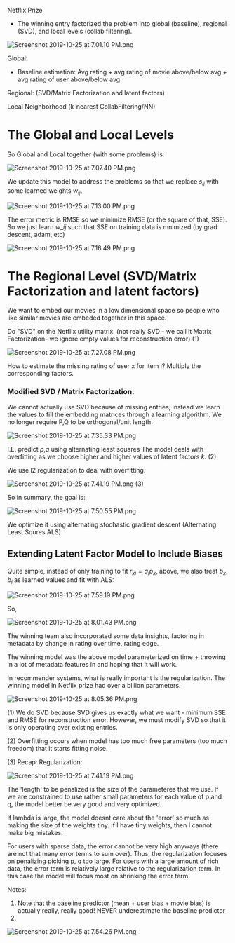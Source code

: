 Netflix Prize

 - The winning entry factorized the problem into global (baseline), regional (SVD), and local levels (collab filtering).

![Screenshot 2019-10-25 at 7.01.10 PM.png](/assets/blog_resources/24F96AE0C0E6BBD710F62E7EB2C3A1BC.png)

Global:
- Baseline estimation: Avg rating + avg rating of movie above/below avg + avg rating of user above/below avg.

Regional:
  (SVD/Matrix Factorization and latent factors)
  
Local Neighborhood (k-nearest CollabFiltering/NN)

# The Global and Local Levels
So Global and Local together (with some problems) is:

![Screenshot 2019-10-25 at 7.07.40 PM.png](/assets/blog_resources/23D4398769536F52511B051961C19335.png)

We update this model to address the problems so that we replace $s_{ij}$ with some learned weights $w_{ij}$.

![Screenshot 2019-10-25 at 7.13.00 PM.png](/assets/blog_resources/9F5AF82B1EE6C405D276B482B8A6C4CB.png)

The error metric is RMSE so we minimize RMSE (or the square of that, SSE). So we just learn $w\_{ij}$ such that SSE on training data is mnimized (by grad descent, adam, etc)

![Screenshot 2019-10-25 at 7.16.49 PM.png](/assets/blog_resources/C176CA6F1B71955F3A1FC5CFA41F7BD6.png)

# The Regional Level (SVD/Matrix Factorization and latent factors)

We want to embed our movies in a low dimensional space so people who like similar movies are embeded together in this space.

Do "SVD" on the Netflix utility matrix. (not really SVD - we call it Matrix Factorization- we ignore empty values for reconstruction error) (1)

![Screenshot 2019-10-25 at 7.27.08 PM.png](/assets/blog_resources/C99E24ABAC21E58AD8D0BC0A880BE00A.png)

How to estimate the missing rating of user x for item i? Multiply the corresponding factors. 

### Modified SVD / Matrix Factorization:
We cannot actually use SVD because of missing entries, instead we learn the values to fill the embedding matrices through a learning algorithm. We no longer require P,Q to be orthogonal/unit length.

![Screenshot 2019-10-25 at 7.35.33 PM.png](/assets/blog_resources/B1F88D471DFD767686F3A024C452B12D.png)

I.E. predict $p$,$q$ using alternating least squares
The model deals with overfitting as we choose higher and higher values of latent factors $k$. (2)

We use l2 regularization to deal with overfitting. 

![Screenshot 2019-10-25 at 7.41.19 PM.png](/assets/blog_resources/DAF71A89152B9ED2F70C32F0AE9DE0DA.png) (3)

So in summary, the goal is:

![Screenshot 2019-10-25 at 7.50.55 PM.png](/assets/blog_resources/FF213792F4D90A33ACB4489C34CF765C.png)

We optimize it using alternating stochastic gradient descent (Alternating Least Squres ALS)

## Extending Latent Factor Model to Include Biases
  Quite simple, instead of only training to fit $r_{xi} = q_ip_x$, above, we also treat $b_x$, $b_i$ as learned values and fit with ALS:

![Screenshot 2019-10-25 at 7.59.19 PM.png](/assets/blog_resources/F248F1E9AB3886E15FA56921117FA156.png)

So, 

![Screenshot 2019-10-25 at 8.01.43 PM.png](/assets/blog_resources/4164A39F7E1EDCE7C827FC6B091BFD12.png)

The winning team also incorporated some data insights, factoring in metadata by change in rating over time, rating edge.

The winning model was the above model parameterized on time + throwing in a lot of metadata features in and hoping that it will work.

In recommender systems, what is really important is the regularization. The winning model in Netflix prize had over a billion parameters.

![Screenshot 2019-10-25 at 8.05.36 PM.png](/assets/blog_resources/76359032B628438BD9EE4B2D4BFEE480.png)

(1) We do SVD because SVD gives us exactly what we want - minimum SSE and RMSE for reconstruction error. However, we must modify SVD so that it is only operating over existing entries.

(2) Overfitting occurs when model has too much free parameters (too much freedom) that it starts fitting noise.


(3) Recap: Regularization:

![Screenshot 2019-10-25 at 7.41.19 PM.png](/assets/blog_resources/DAF71A89152B9ED2F70C32F0AE9DE0DA.png)

The 'length' to be penalized is the size of the parameteres that we use. If we are constrained to use rather small parameters for each value of p and q, the model better be very good and very optimized.

If lambda is large, the model doesnt care about the 'error' so much as making the size of the weights tiny. If I have tiny weights, then I cannot make big mistakes.

For users with sparse data, the error cannot be very high anyways (there are not that many error terms to sum over). Thus, the regularization focuses on penalizing picking p, q too large. For users with a large amount of rich data, the error term is relatively large relative to the regularization term. In this case the model will focus most on shrinking the error term.

Notes:
1) Note that the baseline predictor (mean + user bias + movie bias) is actually really, really good! NEVER underestimate the baseline predictor
2)

![Screenshot 2019-10-25 at 7.54.26 PM.png](/assets/blog_resources/7A4227269913A3322EFF8026CF7F29AD.png)